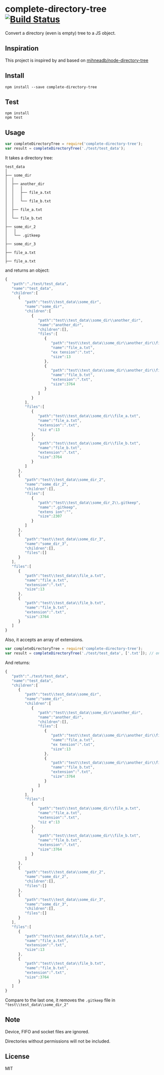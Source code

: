 # complete-directory-tree [![Build Status](https://travis-ci.org/francisfeng/complete-directory-tree.svg?branch=master)](https://travis-ci.org/francisfeng/complete-directory-tree)

Convert a directory (even is empty) tree to a JS object.

## Inspiration

This project is inspired by and based on [mihneadb/node-directory-tree](https://github.com/mihneadb/node-directory-tree)

## Install

```
npm install --save complete-directory-tree
````

## Test
```
npm install
npm test
```

## Usage

```javascript
var completeDirectoryTree = require('complete-directory-tree');
var result = completeDirectoryTree('./test/test_data');
```

It takes a directory tree:

```
test_data
│
├── some_dir
│  │
│  ├── another_dir
│  │   │
│  │   ├── file_a.txt
│  │   │
│  │   └── file_b.txt
│  │
│  ├── file_a.txt
│  │
│  └── file_b.txt
│
├── some_dir_2
│   │
│   └── .gitkeep
│
├── some_dir_3
│
├── file_a.txt
│
├── file_a.txt
```

and returns an object:

```javascript
{  
   "path":"./test/test_data",
   "name":"test_data",
   "children":[  
      {  
         "path":"test\\test_data\\some_dir",
         "name":"some_dir",
         "children":[  
            {  
               "path":"test\\test_data\\some_dir\\another_dir",
               "name":"another_dir",
               "children":[],
               "files":[  
                  {  
                     "path":"test\\test_data\\some_dir\\another_dir\\file_a.txt",
                     "name":"file_a.txt",
                     "ex tension":".txt",
                     "size":13
                  },
                  {  
                     "path":"test\\test_data\\some_dir\\another_dir\\file_b.txt",
                     "name":"file_b.txt",
                     "extension":".txt",
                     "size":3764
                  }
               ]
            }
         ],
         "files":[  
            {  
               "path":"test\\test_data\\some_dir\\file_a.txt",
               "name":"file_a.txt",
               "extension":".txt",
               "siz e":13
            },
            {  
               "path":"test\\test_data\\some_dir\\file_b.txt",
               "name":"file_b.txt",
               "extension":".txt",
               "size":3764
            }
         ]
      },
      {  
         "path":"test\\test_data\\some_dir_2",
         "name":"some_dir_2",
         "children":[],
         "files":[  
            {  
               "path":"test\\test_data\\some_dir_2\\.gitkeep",
               "name":".gitkeep",
               "extens ion":"",
               "size":2307
            }
         ]
      },
      {  
         "path":"test\\test_data\\some_dir_3",
         "name":"some_dir_3",
         "children":[],
         "files":[]
      }
   ],
   "files":[  
      {  
         "path":"test\\test_data\\file_a.txt",
         "name":"file_a.txt",
         "extension":".txt",
         "size":13
      },
      {  
         "path":"test\\test_data\\file_b.txt",
         "name":"file_b.txt",
         "extension":".txt",
         "size":3764
      }
   ]
}
```

Also, it accepts an array of extensions.
```javascript
var completeDirectoryTree = require('complete-directory-tree');
var result = completeDirectoryTree('./test/test_data', ['.txt']); // only .txt files
```

And returns:
```javascript
{  
   "path":"./test/test_data",
   "name":"test_data",
   "children":[  
      {  
         "path":"test\\test_data\\some_dir",
         "name":"some_dir",
         "children":[  
            {  
               "path":"test\\test_data\\some_dir\\another_dir",
               "name":"another_dir",
               "children":[],
               "files":[  
                  {  
                     "path":"test\\test_data\\some_dir\\another_dir\\file_a.txt",
                     "name":"file_a.txt",
                     "ex tension":".txt",
                     "size":13
                  },
                  {  
                     "path":"test\\test_data\\some_dir\\another_dir\\file_b.txt",
                     "name":"file_b.txt",
                     "extension":".txt",
                     "size":3764
                  }
               ]
            }
         ],
         "files":[  
            {  
               "path":"test\\test_data\\some_dir\\file_a.txt",
               "name":"file_a.txt",
               "extension":".txt",
               "siz e":13
            },
            {  
               "path":"test\\test_data\\some_dir\\file_b.txt",
               "name":"file_b.txt",
               "extension":".txt",
               "size":3764
            }
         ]
      },
      {  
         "path":"test\\test_data\\some_dir_2",
         "name":"some_dir_2",
         "children":[],
         "files":[]
      },
      {  
         "path":"test\\test_data\\some_dir_3",
         "name":"some_dir_3",
         "children":[],
         "files":[]
      }
   ],
   "files":[  
      {  
         "path":"test\\test_data\\file_a.txt",
         "name":"file_a.txt",
         "extension":".txt",
         "size":13
      },
      {  
         "path":"test\\test_data\\file_b.txt",
         "name":"file_b.txt",
         "extension":".txt",
         "size":3764
      }
   ]
}
```

Compare to the last one, it removes the `.gitkeep` file in `"test\\test_data\\some_dir_2"`

## Note
Device, FIFO and socket files are ignored.

Directories without permissions will not be included.

## License
MIT
